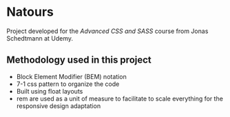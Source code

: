 # Natours

Project developed for the *Advanced CSS and SASS* course from Jonas Schedtmann at Udemy.

## Methodology used in this project
- Block Element Modifier (BEM) notation
- 7-1 css pattern to organize the code
- Built using float layouts
- rem are used as a unit of measure to facilitate to scale everything for the responsive design adaptation